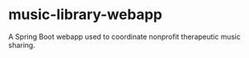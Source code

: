 music-library-webapp
====================

A Spring Boot webapp used to coordinate nonprofit therapeutic music sharing.

